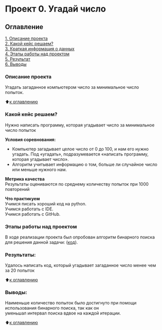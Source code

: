 # Проект 0. Угадай число

## Оглавление  
[1. Описание проекта](#описание-проекта)  
[2. Какой кейс решаем?](#какой-кейс-решаем)  
[3. Краткая информация о данных](#краткая-информация-о-данных)  
[4. Этапы работы над проектом](#этапы-работы-над-проектом)  
[5. Результат](#результат)    
[6. Выводы](#выводы) 

### Описание проекта    
Угадать загаданное компьютером число за минимальное число попыток.

:arrow_up:[к оглавлению](#оглавление)


### Какой кейс решаем?    
Нужно написать программу, которая угадывает число за минимальное число попыток

**Условия соревнования:**  
- Компьютер загадывает целое число от 0 до 100, и нам его нужно угадать. Под «угадать», подразумевается «написать программу, которая угадывает число».
- Алгоритм учитывает информацию о том, больше ли случайное число или меньше нужного нам.

**Метрика качества**     
Результаты оцениваются по среднему количеству попыток при 1000 повторений

**Что практикуем**     
Учимся писать хороший код на python. \
Учимся работать с IDE. \
Учимся работать с GitHub.

### Этапы работы над проектом
В ходе реализации проекта был опробован алгоритм бинарного поиска для решения данной задачи: ([код]()).

### Результаты:  
Удалось написать код, который угадывает загаданное число менее чем за 20 попыток

:arrow_up:[к оглавлению](#оглавление)


### Выводы:  
Наименьше количество попыток было достигнуто при помощи использования бинарного поиска, так как он \
уменьшал интервал поиска вдвое на каждой итерации.

:arrow_up:[к оглавлению](#оглавление)